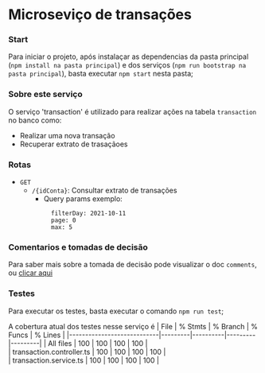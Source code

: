 # Microseviço de transações

### Start

Para iniciar o projeto, após instalaçar as dependencias da pasta principal (`npm install na pasta principal`) e dos serviços (`npm run bootstrap na pasta principal`), basta executar `npm start` nesta pasta;

### Sobre este serviço

O serviço 'transaction' é utilizado para realizar ações na tabela `transaction` no banco como:

- Realizar uma nova transação
- Recuperar extrato de trasaçãoes

### Rotas

- `GET`
  - `/{idConta}`: Consultar extrato de transações
    - Query params exemplo:
      ```text
        filterDay: 2021-10-11
        page: 0
        max: 5
      ```

### Comentarios e tomadas de decisão

Para saber mais sobre a tomada de decisão pode visualizar o doc `comments`, ou [clicar aqui](../../docs/comments.md)

### Testes

Para executar os testes, basta executar o comando `npm run test`;

A cobertura atual dos testes nesse serviço é
| File | % Stmts | % Branch | % Funcs | % Lines |
|----------------------------|---------|----------|---------|---------|
| All files | 100 | 100 | 100 | 100 |  
| transaction.controller.ts | 100 | 100 | 100 | 100 |  
| transaction.service.ts | 100 | 100 | 100 | 100 |
